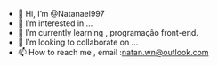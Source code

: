 - 👋 Hi, I’m @Natanael997
- 👀 I’m interested in ...
- 🌱 I’m currently learning , programação front-end.
- 💞️ I’m looking to collaborate on ...
- 📫 How to reach me , email :natan.wn@outlook.com

<!---
Natanael997/Natanael997 is a ✨ special ✨ repository because its `README.md` (this file) appears on your GitHub profile.
You can click the Preview link to take a look at your changes.
--->
